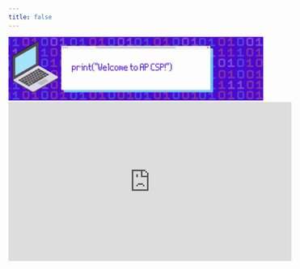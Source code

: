 ```yaml
---
title: false
---
```


<img src="welcome.gif" alt="Welcome Banner">

<iframe width="560" height="315" src="https://www.youtube.com/embed/dVPUumrPZ48" title="YouTube video player" frameborder="0" allow="accelerometer; autoplay; clipboard-write; encrypted-media; gyroscope; picture-in-picture" allowfullscreen></iframe>
